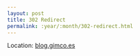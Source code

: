 ```yaml
---
layout: post
title: 302 Redirect
permalink: :year/:month/302-redirect.html
---
```


Location: [blog.gimco.es](http://blog.gimco.es/)